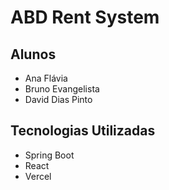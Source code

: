 # ABD Rent System

## Alunos

- Ana Flávia
- Bruno Evangelista
- David Dias Pinto

## Tecnologias Utilizadas

- Spring Boot
- React
- Vercel

